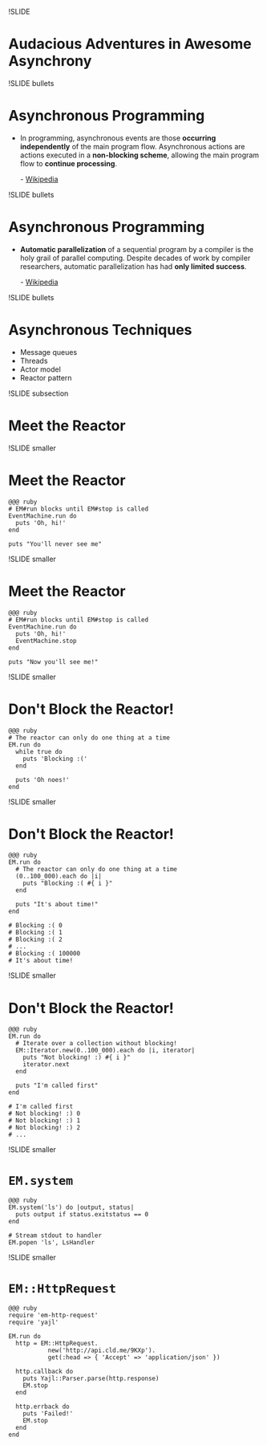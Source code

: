 !SLIDE 
# Audacious Adventures in Awesome Asynchrony

!SLIDE bullets
# Asynchronous Programming

 - In programming, asynchronous events are those **occurring independently** of
   the main program flow. Asynchronous actions are actions executed in a
   **non-blocking scheme**, allowing the main program flow to **continue
   processing**.

   \- [Wikipedia](http://en.wikipedia.org/wiki/Asynchrony)

!SLIDE bullets
# Asynchronous Programming

 - **Automatic parallelization** of a sequential program by a compiler is the
   holy grail of parallel computing. Despite decades of work by compiler
   researchers, automatic parallelization has had **only limited success**.

   \- [Wikipedia](http://en.wikipedia.org/wiki/Concurrent_computation)

<!-- Seems to be the goal of em-synchrony -->


!SLIDE bullets
# Asynchronous Techniques

 - Message queues
 - Threads
 - Actor model
 - Reactor pattern

<!--
   - Long connections
     - Web sockets
     - Jabber
   - Thubmaniling images
   - Consuming APIs
   - Query a database
   - Interacting with the filesystem
-->


!SLIDE subsection
# Meet the Reactor

!SLIDE smaller
# Meet the Reactor

    @@@ ruby
    # EM#run blocks until EM#stop is called
    EventMachine.run do
      puts 'Oh, hi!'
    end

    puts "You'll never see me"


!SLIDE smaller
# Meet the Reactor

    @@@ ruby
    # EM#run blocks until EM#stop is called
    EventMachine.run do
      puts 'Oh, hi!'
      EventMachine.stop
    end

    puts "Now you'll see me!"


!SLIDE smaller
# Don't Block the Reactor!

    @@@ ruby
    # The reactor can only do one thing at a time
    EM.run do
      while true do
        puts 'Blocking :('
      end

      puts 'Oh noes!'
    end


!SLIDE smaller
# Don't Block the Reactor!

    @@@ ruby
    EM.run do
      # The reactor can only do one thing at a time
      (0..100_000).each do |i|
        puts "Blocking :( #{ i }"
      end

      puts "It's about time!"
    end

    # Blocking :( 0
    # Blocking :( 1
    # Blocking :( 2
    # ...
    # Blocking :( 100000
    # It's about time!

<!--
  Anything called by the reactor blocks the reactor.

   1. No sleeping
   2. No long loops
   3. No blocking I/O
   4. No polling

  These are all possible but should be implemented using EM's methods.
-->

!SLIDE smaller
# Don't Block the Reactor!

    @@@ ruby
    EM.run do
      # Iterate over a collection without blocking!
      EM::Iterator.new(0..100_000).each do |i, iterator|
        puts "Not blocking! :) #{ i }"
        iterator.next
      end

      puts "I'm called first"
    end

    # I'm called first
    # Not blocking! :) 0
    # Not blocking! :) 1
    # Not blocking! :) 2
    # ...

<!--
  EM::Iterator also provides #map and #inject
  Optional concurrency argument
-->


!SLIDE smaller
# `EM.system`

    @@@ ruby
    EM.system('ls') do |output, status|
      puts output if status.exitstatus == 0
    end

    # Stream stdout to handler
    EM.popen 'ls', LsHandler

<!--
   - Shell out without blocking.
   - EM.popen is the lower level API used by EM.system
   - EM.popen streams stdout to the handler
-->


!SLIDE smaller
# `EM::HttpRequest`

    @@@ ruby
    require 'em-http-request'
    require 'yajl'

    EM.run do
      http = EM::HttpRequest.
               new('http://api.cld.me/9KXp').
               get(:head => { 'Accept' => 'application/json' })

      http.callback do
        puts Yajl::Parser.parse(http.response)
        EM.stop
      end

      http.errback do
        puts 'Failed!'
        EM.stop
      end
    end

<!--
   1. Start the reactor
   2. Create the request
   3. Attach handlers
   4. Handle response
   4. Stop the reactor
-->
